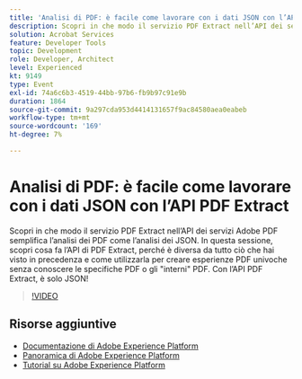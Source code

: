 ```yaml
---
title: 'Analisi di PDF: è facile come lavorare con i dati JSON con l’API PDF Extract'
description: Scopri in che modo il servizio PDF Extract nell’API dei servizi Adobe PDF semplifica l’analisi dei PDF come l’analisi dei JSON. In questa sessione, scopri cosa fa l’API di PDF Extract, perché è diversa da tutto ciò che hai visto in precedenza e come utilizzarla per creare esperienze PDF univoche senza conoscere le specifiche PDF o gli "interni" PDF. Con l’API PDF Extract, è solo JSON!
solution: Acrobat Services
feature: Developer Tools
topic: Development
role: Developer, Architect
level: Experienced
kt: 9149
type: Event
exl-id: 74a6c6b3-4519-44bb-97b6-fb9b97c91e9b
duration: 1864
source-git-commit: 9a297cda953d4414131657f9ac84580aea0eabeb
workflow-type: tm+mt
source-wordcount: '169'
ht-degree: 7%

---
```


# Analisi di PDF: è facile come lavorare con i dati JSON con l’API PDF Extract

Scopri in che modo il servizio PDF Extract nell’API dei servizi Adobe PDF semplifica l’analisi dei PDF come l’analisi dei JSON. In questa sessione, scopri cosa fa l’API di PDF Extract, perché è diversa da tutto ciò che hai visto in precedenza e come utilizzarla per creare esperienze PDF univoche senza conoscere le specifiche PDF o gli &quot;interni&quot; PDF. Con l’API PDF Extract, è solo JSON!


>[!VIDEO](https://video.tv.adobe.com/v/337600/?quality=12&learn=on&hidetitle=true)

## Risorse aggiuntive

- [Documentazione di Adobe Experience Platform](https://experienceleague.adobe.com/docs/experience-platform.html?lang=it)
- [Panoramica di Adobe Experience Platform](https://experienceleague.adobe.com/docs/experience-platform/landing/home.html?lang=it)
- [Tutorial su Adobe Experience Platform](https://experienceleague.adobe.com/docs/platform-learn/tutorials/overview.html?lang=it)
